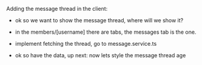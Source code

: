 Adding the message thread in the client:
* ok so we want to show the message thread, where will we show it?
* in the members/[username] there are tabs, the messages tab is the one.
* implement fetching the thread, go to message.service.ts

* ok so have the data,
up next: now lets style the message thread age

